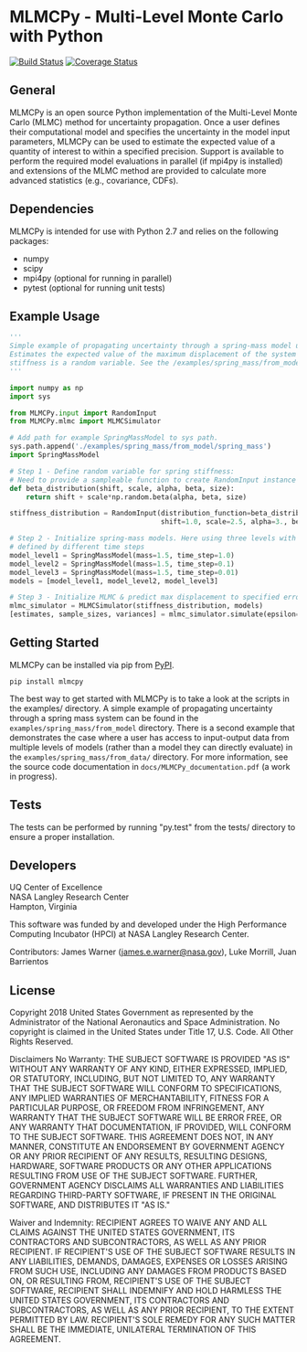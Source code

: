 MLMCPy - **M**ulti-**L**evel **M**onte **C**arlo with **Py**thon
===================================================================

<a href='https://travis-ci.com/nasa/MLMCPy'><img src='https://travis-ci.com/nasa/MLMCPy.svg?branch=master' alt='Build Status' /></a> <a href='https://coveralls.io/github/lukemorrill/MLMCPy?branch=master'><img src='https://coveralls.io/repos/github/lukemorrill/MLMCPy/badge.svg?branch=master' alt='Coverage Status' /></a>

General
--------

MLMCPy is an open source Python implementation of the Multi-Level Monte Carlo (MLMC) method for uncertainty propagation. Once a user defines their computational model and specifies the uncertainty in the model input parameters, MLMCPy can be used to estimate the expected value of a quantity of interest to within a specified precision. Support is available to perform the required model evaluations in parallel (if mpi4py is installed) and extensions of the MLMC method are provided to calculate more advanced statistics (e.g., covariance, CDFs). 

Dependencies
--------------

MLMCPy is intended for use with Python 2.7 and relies on the following packages:

* numpy
* scipy
* mpi4py (optional for running in parallel)
* pytest (optional for running unit tests)

Example Usage
---------------

```python
'''
Simple example of propagating uncertainty through a spring-mass model using MLMC. 
Estimates the expected value of the maximum displacement of the system when the spring 
stiffness is a random variable. See the /examples/spring_mass/from_model/ for more details.
'''

import numpy as np
import sys

from MLMCPy.input import RandomInput
from MLMCPy.mlmc import MLMCSimulator

# Add path for example SpringMassModel to sys path.
sys.path.append('./examples/spring_mass/from_model/spring_mass')
import SpringMassModel

# Step 1 - Define random variable for spring stiffness:
# Need to provide a sampleable function to create RandomInput instance in MLMCPy
def beta_distribution(shift, scale, alpha, beta, size):
    return shift + scale*np.random.beta(alpha, beta, size)

stiffness_distribution = RandomInput(distribution_function=beta_distribution,
                                     shift=1.0, scale=2.5, alpha=3., beta=2.)

# Step 2 - Initialize spring-mass models. Here using three levels with MLMC.
# defined by different time steps
model_level1 = SpringMassModel(mass=1.5, time_step=1.0)
model_level2 = SpringMassModel(mass=1.5, time_step=0.1)
model_level3 = SpringMassModel(mass=1.5, time_step=0.01)
models = [model_level1, model_level2, model_level3]

# Step 3 - Initialize MLMC & predict max displacement to specified error (0.1).
mlmc_simulator = MLMCSimulator(stiffness_distribution, models)
[estimates, sample_sizes, variances] = mlmc_simulator.simulate(epsilon=1e-1)

```

Getting Started
----------------
MLMCPy can be installed via pip from [PyPI](https://pypi.org/project/MLMCPy/).

```
pip install mlmcpy
```

The best way to get started with MLMCPy is to take a look at the scripts in the examples/ directory. A simple example of propagating uncertainty through a spring mass system can be found in the ``examples/spring_mass/from_model`` directory. There is a second example that demonstrates the case where a user has access to input-output data from multiple levels of models (rather than a model they can directly evaluate) in the ``examples/spring_mass/from_data/`` directory. For more information, see the source code documentation in ``docs/MLMCPy_documentation.pdf`` (a work in progress).

Tests
------
The tests can be performed by running "py.test" from the tests/ directory to ensure a proper installation.

Developers
-----------

UQ Center of Excellence <br />
NASA Langley Research Center <br /> 
Hampton, Virginia <br /> 

This software was funded by and developed under the High Performance Computing Incubator (HPCI) at NASA Langley Research Center. <br /> 

Contributors: James Warner (james.e.warner@nasa.gov), Luke Morrill, Juan Barrientos


License
--------

Copyright 2018 United States Government as represented by the Administrator of the National Aeronautics and Space Administration. No copyright is claimed in the United States under Title 17, U.S. Code. All Other Rights Reserved.
 
Disclaimers
No Warranty: THE SUBJECT SOFTWARE IS PROVIDED "AS IS" WITHOUT ANY WARRANTY OF ANY KIND, EITHER EXPRESSED, IMPLIED, OR STATUTORY, INCLUDING, BUT NOT LIMITED TO, ANY WARRANTY THAT THE SUBJECT SOFTWARE WILL CONFORM TO SPECIFICATIONS, ANY IMPLIED WARRANTIES OF MERCHANTABILITY, FITNESS FOR A PARTICULAR PURPOSE, OR FREEDOM FROM INFRINGEMENT, ANY WARRANTY THAT THE SUBJECT SOFTWARE WILL BE ERROR FREE, OR ANY WARRANTY THAT DOCUMENTATION, IF PROVIDED, WILL CONFORM TO THE SUBJECT SOFTWARE. THIS AGREEMENT DOES NOT, IN ANY MANNER, CONSTITUTE AN ENDORSEMENT BY GOVERNMENT AGENCY OR ANY PRIOR RECIPIENT OF ANY RESULTS, RESULTING DESIGNS, HARDWARE, SOFTWARE PRODUCTS OR ANY OTHER APPLICATIONS RESULTING FROM USE OF THE SUBJECT SOFTWARE.  FURTHER, GOVERNMENT AGENCY DISCLAIMS ALL WARRANTIES AND LIABILITIES REGARDING THIRD-PARTY SOFTWARE, IF PRESENT IN THE ORIGINAL SOFTWARE, AND DISTRIBUTES IT "AS IS." 

Waiver and Indemnity:  RECIPIENT AGREES TO WAIVE ANY AND ALL CLAIMS AGAINST THE UNITED STATES GOVERNMENT, ITS CONTRACTORS AND SUBCONTRACTORS, AS WELL AS ANY PRIOR RECIPIENT.  IF RECIPIENT'S USE OF THE SUBJECT SOFTWARE RESULTS IN ANY LIABILITIES, DEMANDS, DAMAGES, EXPENSES OR LOSSES ARISING FROM SUCH USE, INCLUDING ANY DAMAGES FROM PRODUCTS BASED ON, OR RESULTING FROM, RECIPIENT'S USE OF THE SUBJECT SOFTWARE, RECIPIENT SHALL INDEMNIFY AND HOLD HARMLESS THE UNITED STATES GOVERNMENT, ITS CONTRACTORS AND SUBCONTRACTORS, AS WELL AS ANY PRIOR RECIPIENT, TO THE EXTENT PERMITTED BY LAW.  RECIPIENT'S SOLE REMEDY FOR ANY SUCH MATTER SHALL BE THE IMMEDIATE, UNILATERAL TERMINATION OF THIS AGREEMENT.
 
